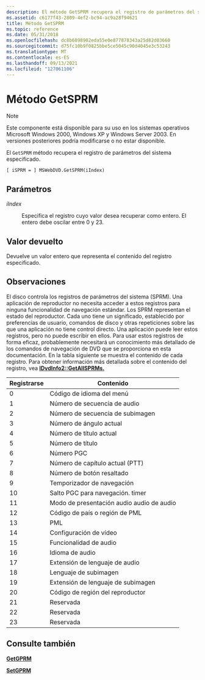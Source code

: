 ```yaml
---
description: El método GetSPRM recupera el registro de parámetros del sistema especificado.
ms.assetid: c6177f43-2809-4ef2-bc94-ac9a28f94621
title: Método GetSPRM
ms.topic: reference
ms.date: 05/31/2018
ms.openlocfilehash: dc8b6898902eda55e0e877878343a25d82d03660
ms.sourcegitcommit: d75fc10b9f0825bbe5ce5045c90d4045e3c53243
ms.translationtype: MT
ms.contentlocale: es-ES
ms.lasthandoff: 09/13/2021
ms.locfileid: "127061106"
---
```

# <a name="getsprm-method"></a>Método GetSPRM

> [!Note]  
> Este componente está disponible para su uso en los sistemas operativos Microsoft Windows 2000, Windows XP y Windows Server 2003. En versiones posteriores podría modificarse o no estar disponible.

 

El `GetSPRM` método recupera el registro de parámetros del sistema especificado.

``` syntax
[ iSPRM = ] MSWebDVD.GetSPRM(iIndex)
```

## <a name="parameters"></a>Parámetros

<dl> <dt>

<span id="iIndex"></span><span id="iindex"></span><span id="IINDEX"></span>*iIndex*
</dt> <dd>

Especifica el registro cuyo valor desea recuperar como entero. El entero debe oscilar entre 0 y 23.

</dd> </dl>

## <a name="return-value"></a>Valor devuelto

Devuelve un valor entero que representa el contenido del registro especificado.

## <a name="remarks"></a>Observaciones

El disco controla los registros de parámetros del sistema (SPRM). Una aplicación de reproductor no necesita acceder a estos registros para ninguna funcionalidad de navegación estándar. Los SPRM representan el estado del reproductor. Cada uno tiene un significado, establecido por preferencias de usuario, comandos de disco y otras repeticiones sobre las que una aplicación no tiene control directo. Una aplicación puede leer estos registros, pero no puede escribir en ellos. Para usar estos registros de forma eficaz, probablemente necesitará un conocimiento más detallado de los comandos de navegación de DVD que se proporciona en esta documentación. En la tabla siguiente se muestra el contenido de cada registro. Para obtener información más detallada sobre el contenido del registro, vea [ **IDvdInfo2::GetAllSPRMs.**](/windows/desktop/api/Strmif/nf-strmif-idvdinfo2-getallsprms)



| Registrarse | Contenido                        |
|----------|---------------------------------|
| 0        | Código de idioma del menú              |
| 1        | Número de secuencia de audio             |
| 2        | Número de secuencia de subimagen        |
| 3        | Número de ángulo actual            |
| 4        | Número de título actual            |
| 5        | Número de título                    |
| 6        | Número PGC                      |
| 7        | Número de capítulo actual (PTT)    |
| 8        | Número de botón resaltado       |
| 9        | Temporizador de navegación                |
| 10       | Salto PGC para navegación. timer         |
| 11       | Modo de presentación audio audio de audio |
| 12       | Código de país o región de PML         |
| 13       | PML                             |
| 14       | Configuración de vídeo                   |
| 15       | Funcionalidad de audio                |
| 16       | Idioma de audio                  |
| 17       | Extensión de lenguaje de audio        |
| 18       | Lenguaje de subimagen             |
| 19       | Extensión de lenguaje de subimagen   |
| 20       | Código de región del reproductor              |
| 21       | Reservada                        |
| 22       | Reservada                        |
| 23       | Reservada                        |



 

## <a name="see-also"></a>Consulte también

<dl> <dt>

[**GetGPRM**](getgprm-method.md)
</dt> <dt>

[**SetGPRM**](setgprm-method.md)
</dt> </dl>

 

 



